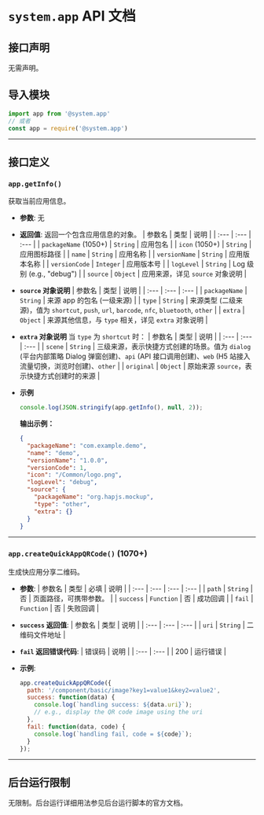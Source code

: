 
# `system.app` API 文档

## 接口声明
无需声明。

## 导入模块
```javascript
import app from '@system.app'
// 或者
const app = require('@system.app')
```

---

## 接口定义

### `app.getInfo()`
获取当前应用信息。

- **参数**: 无

- **返回值**: 返回一个包含应用信息的对象。
    | 参数名 | 类型 | 说明 |
    | :--- | :--- | :--- |
    | `packageName` (1050+) | `String` | 应用包名 |
    | `icon` (1050+) | `String` | 应用图标路径 |
    | `name` | `String` | 应用名称 |
    | `versionName` | `String` | 应用版本名称 |
    | `versionCode` | `Integer` | 应用版本号 |
    | `logLevel` | `String` | Log 级别 (e.g., "debug") |
    | `source` | `Object` | 应用来源，详见 `source` 对象说明 |

- **`source` 对象说明**
    | 参数名 | 类型 | 说明 |
    | :--- | :--- | :--- |
    | `packageName` | `String` | 来源 app 的包名 (一级来源) |
    | `type` | `String` | 来源类型 (二级来源)，值为 `shortcut`, `push`, `url`, `barcode`, `nfc`, `bluetooth`, `other` |
    | `extra` | `Object` | 来源其他信息，与 `type` 相关，详见 `extra` 对象说明 |

- **`extra` 对象说明**
    当 `type` 为 `shortcut` 时：
    | 参数名 | 类型 | 说明 |
    | :--- | :--- | :--- |
    | `scene` | `String` | 三级来源，表示快捷方式创建的场景。值为 `dialog` (平台内部策略 Dialog 弹窗创建)、`api` (API 接口调用创建)、`web` (H5 站接入流量切换，浏览时创建)、`other` |
    | `original` | `Object` | 原始来源 `source`，表示快捷方式创建时的来源 |

- **示例**
    ```javascript
    console.log(JSON.stringify(app.getInfo(), null, 2));
    ```
    **输出示例：**
    ```json
    {
      "packageName": "com.example.demo",
      "name": "demo",
      "versionName": "1.0.0",
      "versionCode": 1,
      "icon": "/Common/logo.png",
      "logLevel": "debug",
      "source": {
        "packageName": "org.hapjs.mockup",
        "type": "other",
        "extra": {}
      }
    }
    ```

---

### `app.createQuickAppQRCode()` (1070+)
生成快应用分享二维码。

- **参数**:
    | 参数名 | 类型 | 必填 | 说明 |
    | :--- | :--- | :--- | :--- |
    | `path` | `String` | 否 | 页面路径，可携带参数。 |
    | `success` | `Function` | 否 | 成功回调 |
    | `fail` | `Function` | 否 | 失败回调 |

- **`success` 返回值**:
    | 参数名 | 类型 | 说明 |
    | :--- | :--- | :--- |
    | `uri` | `String` | 二维码文件地址 |

- **`fail` 返回错误代码**:
    | 错误码 | 说明 |
    | :--- | :--- |
    | 200 | 运行错误 |

- **示例**:
    ```javascript
    app.createQuickAppQRCode({
      path: '/component/basic/image?key1=value1&key2=value2',
      success: function(data) {
        console.log(`handling success: ${data.uri}`);
        // e.g., display the QR code image using the uri
      },
      fail: function(data, code) {
        console.log(`handling fail, code = ${code}`);
      }
    });
    ```

---

## 后台运行限制
无限制。后台运行详细用法参见后台运行脚本的官方文档。
